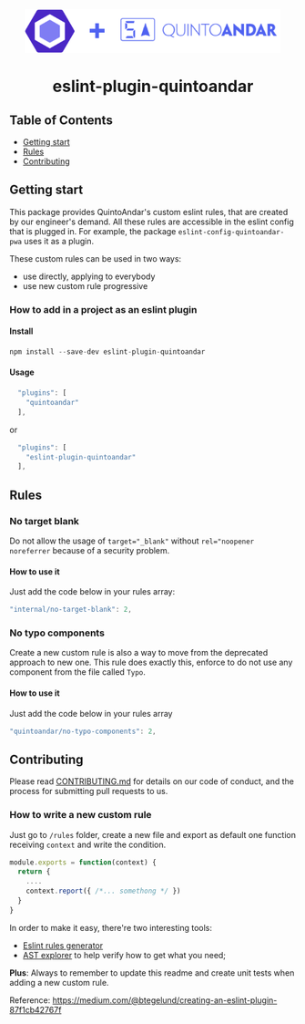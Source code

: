 <div align="center">
  <img width="450" height="76" vspace="" hspace="25" src="https://github.com/quintoandar/eslint-config-quintoandar/blob/master/eslint-config-quintoandar.png?raw=true">
  <h1>eslint-plugin-quintoandar</h1>
</div>

## Table of Contents

* [Getting start](#getting-start)
* [Rules](#rules)
* [Contributing](#contributing)

## Getting start

This package provides QuintoAndar's custom eslint rules, that are created by our engineer's demand.
All these rules are accessible in the eslint config that is plugged in. For example, the package `eslint-config-quintoandar-pwa` uses it as a plugin.

These custom rules can be used in two ways:

- use directly, applying to everybody
- use new custom rule progressive


### How to add in a project as an eslint plugin

#### Install

```js
npm install --save-dev eslint-plugin-quintoandar
```

#### Usage

```js
  "plugins": [
    "quintoandar"
  ],
```

or

```js
  "plugins": [
    "eslint-plugin-quintoandar"
  ],
```

## Rules

### No target blank

Do not allow the usage of `target="_blank"` without `rel="noopener noreferrer` because of a security problem.

#### How to use it

Just add the code below in your rules array:

```js
"internal/no-target-blank": 2,
```

### No typo components

Create a new custom rule is also a way to move from the deprecated approach to new one. This rule does exactly this, enforce to do not use any component from the file called `Typo`.

#### How to use it

Just add the code below in your rules array

```js
"quintoandar/no-typo-components": 2,
```

## Contributing

Please read [CONTRIBUTING.md](../CONTRIBUTING.md) for details on our code of conduct, and the process for submitting pull requests to us.

### How to write a new custom rule

Just go to `/rules` folder, create a new file and export as default one function receiving `context` and write the condition.

```js
module.exports = function(context) {
  return {
    ....
    context.report({ /*... somethong */ })
  }
}
```

In order to make it easy, there're two interesting tools:

- [Eslint rules generator](https://github.com/eslint/generator-eslint)
- [AST explorer](https://astexplorer.net/) to help verify how to get what you need;

**Plus**: Always to remember to update this readme and create unit tests when adding a new custom rule.

Reference: https://medium.com/@btegelund/creating-an-eslint-plugin-87f1cb42767f
